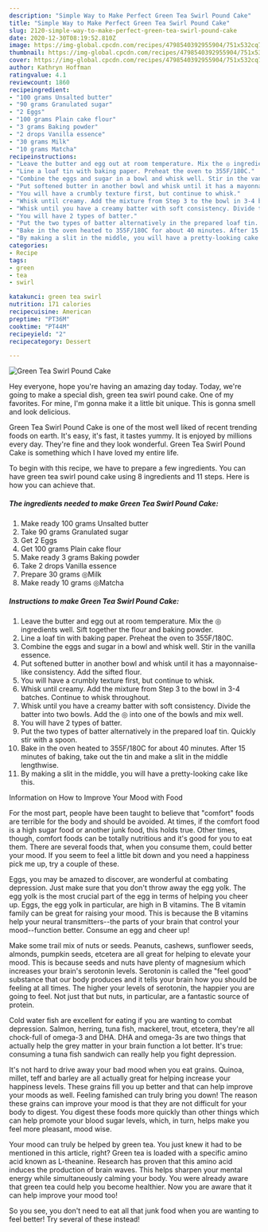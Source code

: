 ```yaml
---
description: "Simple Way to Make Perfect Green Tea Swirl Pound Cake"
title: "Simple Way to Make Perfect Green Tea Swirl Pound Cake"
slug: 2120-simple-way-to-make-perfect-green-tea-swirl-pound-cake
date: 2020-12-30T08:19:52.810Z
image: https://img-global.cpcdn.com/recipes/4798540392955904/751x532cq70/green-tea-swirl-pound-cake-recipe-main-photo.jpg
thumbnail: https://img-global.cpcdn.com/recipes/4798540392955904/751x532cq70/green-tea-swirl-pound-cake-recipe-main-photo.jpg
cover: https://img-global.cpcdn.com/recipes/4798540392955904/751x532cq70/green-tea-swirl-pound-cake-recipe-main-photo.jpg
author: Kathryn Hoffman
ratingvalue: 4.1
reviewcount: 1860
recipeingredient:
- "100 grams Unsalted butter"
- "90 grams Granulated sugar"
- "2 Eggs"
- "100 grams Plain cake flour"
- "3 grams Baking powder"
- "2 drops Vanilla essence"
- "30 grams Milk"
- "10 grams Matcha"
recipeinstructions:
- "Leave the butter and egg out at room temperature. Mix the ◎ ingredients well. Sift together the flour and baking powder."
- "Line a loaf tin with baking paper. Preheat the oven to 355F/180C."
- "Combine the eggs and sugar in a bowl and whisk well. Stir in the vanilla essence."
- "Put softened butter in another bowl and whisk until it has a mayonnaise-like consistency. Add the sifted flour."
- "You will have a crumbly texture first, but continue to whisk."
- "Whisk until creamy. Add the mixture from Step 3 to the bowl in 3-4 batches. Continue to whisk throughout."
- "Whisk until you have a creamy batter with soft consistency. Divide the batter into two bowls. Add the ◎ into one of the bowls and mix well."
- "You will have 2 types of batter."
- "Put the two types of batter alternatively in the prepared loaf tin. Quickly stir with a spoon."
- "Bake in the oven heated to 355F/180C for about 40 minutes. After 15 minutes of baking, take out the tin and make a slit in the middle lengthwise."
- "By making a slit in the middle, you will have a pretty-looking cake like this."
categories:
- Recipe
tags:
- green
- tea
- swirl

katakunci: green tea swirl 
nutrition: 171 calories
recipecuisine: American
preptime: "PT36M"
cooktime: "PT44M"
recipeyield: "2"
recipecategory: Dessert

---
```



![Green Tea Swirl Pound Cake](https://img-global.cpcdn.com/recipes/4798540392955904/751x532cq70/green-tea-swirl-pound-cake-recipe-main-photo.jpg)

Hey everyone, hope you're having an amazing day today. Today, we're going to make a special dish, green tea swirl pound cake. One of my favorites. For mine, I'm gonna make it a little bit unique. This is gonna smell and look delicious.



Green Tea Swirl Pound Cake is one of the most well liked of recent trending foods on earth. It's easy, it's fast, it tastes yummy. It is enjoyed by millions every day. They're fine and they look wonderful. Green Tea Swirl Pound Cake is something which I have loved my entire life.


To begin with this recipe, we have to prepare a few ingredients. You can have green tea swirl pound cake using 8 ingredients and 11 steps. Here is how you can achieve that.

<!--inarticleads1-->

##### The ingredients needed to make Green Tea Swirl Pound Cake:

1. Make ready 100 grams Unsalted butter
1. Take 90 grams Granulated sugar
1. Get 2 Eggs
1. Get 100 grams Plain cake flour
1. Make ready 3 grams Baking powder
1. Take 2 drops Vanilla essence
1. Prepare 30 grams ◎Milk
1. Make ready 10 grams ◎Matcha




<!--inarticleads2-->

##### Instructions to make Green Tea Swirl Pound Cake:

1. Leave the butter and egg out at room temperature. Mix the ◎ ingredients well. Sift together the flour and baking powder.
1. Line a loaf tin with baking paper. Preheat the oven to 355F/180C.
1. Combine the eggs and sugar in a bowl and whisk well. Stir in the vanilla essence.
1. Put softened butter in another bowl and whisk until it has a mayonnaise-like consistency. Add the sifted flour.
1. You will have a crumbly texture first, but continue to whisk.
1. Whisk until creamy. Add the mixture from Step 3 to the bowl in 3-4 batches. Continue to whisk throughout.
1. Whisk until you have a creamy batter with soft consistency. Divide the batter into two bowls. Add the ◎ into one of the bowls and mix well.
1. You will have 2 types of batter.
1. Put the two types of batter alternatively in the prepared loaf tin. Quickly stir with a spoon.
1. Bake in the oven heated to 355F/180C for about 40 minutes. After 15 minutes of baking, take out the tin and make a slit in the middle lengthwise.
1. By making a slit in the middle, you will have a pretty-looking cake like this.




Information on How to Improve Your Mood with Food


For the most part, people have been taught to believe that "comfort" foods are terrible for the body and should be avoided. At times, if the comfort food is a high sugar food or another junk food, this holds true. Other times, though, comfort foods can be totally nutritious and it's good for you to eat them. There are several foods that, when you consume them, could better your mood. If you seem to feel a little bit down and you need a happiness pick me up, try a couple of these.

Eggs, you may be amazed to discover, are wonderful at combating depression. Just make sure that you don't throw away the egg yolk. The egg yolk is the most crucial part of the egg in terms of helping you cheer up. Eggs, the egg yolk in particular, are high in B vitamins. The B vitamin family can be great for raising your mood. This is because the B vitamins help your neural transmitters--the parts of your brain that control your mood--function better. Consume an egg and cheer up!

Make some trail mix of nuts or seeds. Peanuts, cashews, sunflower seeds, almonds, pumpkin seeds, etcetera are all great for helping to elevate your mood. This is because seeds and nuts have plenty of magnesium which increases your brain's serotonin levels. Serotonin is called the "feel good" substance that our body produces and it tells your brain how you should be feeling at all times. The higher your levels of serotonin, the happier you are going to feel. Not just that but nuts, in particular, are a fantastic source of protein.

Cold water fish are excellent for eating if you are wanting to combat depression. Salmon, herring, tuna fish, mackerel, trout, etcetera, they're all chock-full of omega-3 and DHA. DHA and omega-3s are two things that actually help the grey matter in your brain function a lot better. It's true: consuming a tuna fish sandwich can really help you fight depression. 

It's not hard to drive away your bad mood when you eat grains. Quinoa, millet, teff and barley are all actually great for helping increase your happiness levels. These grains fill you up better and that can help improve your moods as well. Feeling famished can truly bring you down! The reason these grains can improve your mood is that they are not difficult for your body to digest. You digest these foods more quickly than other things which can help promote your blood sugar levels, which, in turn, helps make you feel more pleasant, mood wise.

Your mood can truly be helped by green tea. You just knew it had to be mentioned in this article, right? Green tea is loaded with a specific amino acid known as L-theanine. Research has proven that this amino acid induces the production of brain waves. This helps sharpen your mental energy while simultaneously calming your body. You were already aware that green tea could help you become healthier. Now you are aware that it can help improve your mood too!

So you see, you don't need to eat all that junk food when you are wanting to feel better! Try several of these instead!

